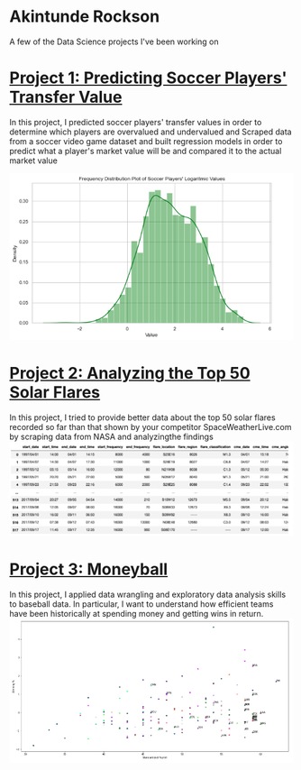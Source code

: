 
# Akintunde Rockson
A few of the Data Science projects I've been working on

# [Project 1: Predicting Soccer Players' Transfer Value](https://github.com/TundeRockson/My-Portfolio/blob/main/Soccer%20Proj/Soccer%20Project.ipynb)
In this project, I predicted soccer players' transfer values in order to determine which players are overvalued and undervalued and Scraped data from a soccer video game dataset and built regression models in order to predict what a player's market value will be and compared it to the actual market value

<img src="https://github.com/TundeRockson/My-Portfolio/blob/main/images/Screen%20Shot%202022-08-29%20at%204.18.30%20PM.png" alt="Untitled" />

# [Project 2: Analyzing the Top 50 Solar Flares](https://github.com/TundeRockson/My-Portfolio/blob/main/Analyzing%20Top%2050%20Solar%20Flares/Top%2050%20Solar%20Flares.ipynb)
In this project, I tried to provide better data about the top 50 solar flares recorded so far than that shown by your competitor SpaceWeatherLive.com by scraping data from NASA and analyzingthe findings
![](https://github.com/TundeRockson/My-Portfolio/blob/main/images/Screen%20Shot%202022-08-29%20at%204.18.02%20PM.png)

# [Project 3: Moneyball](https://github.com/TundeRockson/My-Portfolio/blob/main/Moneyball/Moneyball%20Project.ipynb)
In this project, I applied data wrangling and exploratory data analysis skills to baseball data. In particular, I want to understand how efficient teams have been historically at spending money and getting wins in return.
![](https://github.com/TundeRockson/My-Portfolio/blob/main/images/Screen%20Shot%202022-08-29%20at%204.17.23%20PM.png)
